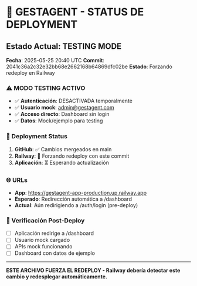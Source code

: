 # 🚀 GESTAGENT - STATUS DE DEPLOYMENT

## Estado Actual: TESTING MODE

**Fecha**: 2025-05-25 20:40 UTC
**Commit**: 2041c36a2c32e32bb68e2662168b64869dfc02be
**Estado**: Forzando redeploy en Railway

### ⚠️ MODO TESTING ACTIVO

- ✅ **Autenticación**: DESACTIVADA temporalmente
- ✅ **Usuario mock**: admin@gestagent.com
- ✅ **Acceso directo**: Dashboard sin login
- ✅ **Datos**: Mock/ejemplo para testing

### 🔄 Deployment Status

1. **GitHub**: ✅ Cambios mergeados en main
2. **Railway**: 🔄 Forzando redeploy con este commit
3. **Aplicación**: ⏳ Esperando actualización

### 🌐 URLs

- **App**: https://gestagent-app-production.up.railway.app
- **Esperado**: Redirección automática a /dashboard
- **Actual**: Aún redirigiendo a /auth/login (pre-deploy)

### 📝 Verificación Post-Deploy

- [ ] Aplicación redirige a /dashboard
- [ ] Usuario mock cargado
- [ ] APIs mock funcionando
- [ ] Dashboard con datos de ejemplo

---

**ESTE ARCHIVO FUERZA EL REDEPLOY - Railway debería detectar este cambio y redesplegar automáticamente.**